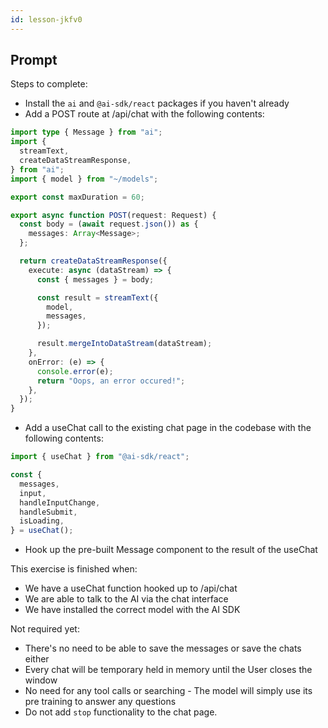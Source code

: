 ```yaml
---
id: lesson-jkfv0
---
```


## Prompt

Steps to complete:

- Install the `ai` and `@ai-sdk/react` packages if you haven't already
- Add a POST route at /api/chat with the following contents:

```ts
import type { Message } from "ai";
import {
  streamText,
  createDataStreamResponse,
} from "ai";
import { model } from "~/models";

export const maxDuration = 60;

export async function POST(request: Request) {
  const body = (await request.json()) as {
    messages: Array<Message>;
  };

  return createDataStreamResponse({
    execute: async (dataStream) => {
      const { messages } = body;

      const result = streamText({
        model,
        messages,
      });

      result.mergeIntoDataStream(dataStream);
    },
    onError: (e) => {
      console.error(e);
      return "Oops, an error occured!";
    },
  });
}
```

- Add a useChat call to the existing chat page in the codebase with the following contents:

```ts
import { useChat } from "@ai-sdk/react";

const {
  messages,
  input,
  handleInputChange,
  handleSubmit,
  isLoading,
} = useChat();
```

- Hook up the pre-built Message component to the result of the useChat

This exercise is finished when:

- We have a useChat function hooked up to /api/chat
- We are able to talk to the AI via the chat interface
- We have installed the correct model with the AI SDK

Not required yet:

- There's no need to be able to save the messages or save the chats either
- Every chat will be temporary held in memory until the User closes the window
- No need for any tool calls or searching - The model will simply use its pre training to answer any questions
- Do not add `stop` functionality to the chat page.
